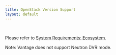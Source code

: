 ```yaml
---
title: OpenStack Version Support
layout: default
---
```

 

Please refer to <a href="/system-requirements-ecosystem/">System Requirements: Ecosystem</a>.

Note: Vantage does not support Neutron DVR mode.
